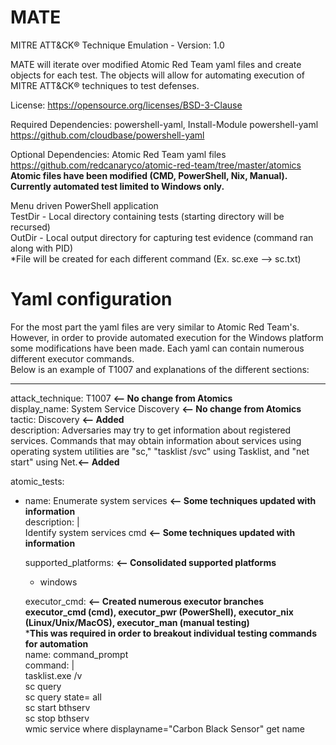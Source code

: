 # MATE
MITRE ATT&amp;CK&reg; Technique Emulation - Version: 1.0 

MATE will iterate over modified Atomic Red Team yaml files and create objects for each test. 
The objects will allow for automating execution of MITRE ATT&CK&reg; techniques to test defenses.

License: https://opensource.org/licenses/BSD-3-Clause

Required Dependencies: powershell-yaml, Install-Module powershell-yaml https://github.com/cloudbase/powershell-yaml

Optional Dependencies: Atomic Red Team yaml files https://github.com/redcanaryco/atomic-red-team/tree/master/atomics
**Atomic files have been modified (CMD, PowerShell, Nix, Manual). Currently automated test limited to Windows only.**

Menu driven PowerShell application  
TestDir - Local directory containing tests (starting directory will be recursed)  
OutDir - Local output directory for capturing test evidence (command ran along with PID)  
*File will be created for each different command (Ex. sc.exe --> sc.txt)

# Yaml configuration
For the most part the yaml files are very similar to Atomic Red Team's. However, in order to provide automated execution
for the Windows platform some modifications have been made. Each yaml can contain numerous different executor commands.  
Below is an example of T1007 and explanations of the different sections:  

---
attack_technique: T1007 **<-- No change from Atomics**  
display_name: System Service Discovery **<-- No change from Atomics**  
tactic: Discovery **<-- Added**  
description: Adversaries may try to get information about registered services. Commands that may obtain information about services using operating system utilities are "sc," "tasklist /svc" using Tasklist, and "net start" using Net.**<-- Added**  

atomic_tests:  
- name: Enumerate system services **<-- Some techniques updated with information**  
  description: |  
    Identify system services cmd **<-- Some techniques updated with information**  
    
  supported_platforms: **<-- Consolidated supported platforms**  
    - windows  

  executor_cmd: **<-- Created numerous executor branches**  
  **executor_cmd (cmd), executor_pwr (PowerShell), executor_nix (Linux/Unix/MacOS), executor_man (manual testing)**  
  ***This was required in order to breakout individual testing commands for automation**  
    name: command_prompt  
    command: |  
      tasklist.exe /v  
      sc query  
      sc query state= all  
      sc start bthserv  
      sc stop bthserv  
      wmic service where displayname="Carbon Black Sensor" get name  

